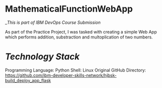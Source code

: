 # MathematicalFunctionWebApp

__This is part of IBM DevOps Course Submission_

As part of the Practice Project, I was tasked with creating a simple Web App which performs addition, substraction and multoplication of two numbers.

# *Technology Stack* 
Programming Language: Python
Shell: Linux
Original GitHub Directory:  https://github.com/ibm-developer-skills-network/hjbsk-build_deploy_app_flask


